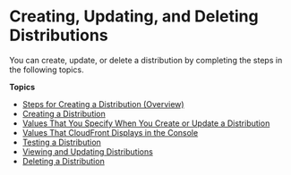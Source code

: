 # Creating, Updating, and Deleting Distributions<a name="distribution-create-delete"></a>

You can create, update, or delete a distribution by completing the steps in the following topics\.

**Topics**
+ [Steps for Creating a Distribution \(Overview\)](distribution-web-creating.md)
+ [Creating a Distribution](distribution-web-creating-console.md)
+ [Values That You Specify When You Create or Update a Distribution](distribution-web-values-specify.md)
+ [Values That CloudFront Displays in the Console](distribution-web-values-returned.md)
+ [Testing a Distribution](distribution-web-testing.md)
+ [Viewing and Updating Distributions](HowToUpdateDistribution.md)
+ [Deleting a Distribution](HowToDeleteDistribution.md)